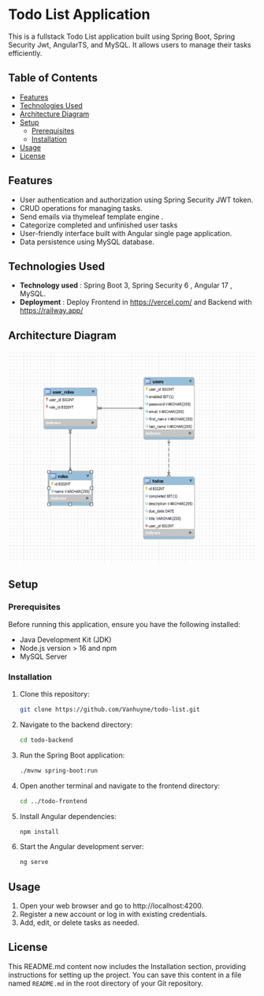 # Todo List Application

This is a fullstack Todo List application built using Spring Boot, Spring Security Jwt, AngularTS, and MySQL. It allows users to manage their tasks efficiently.

## Table of Contents

- [Features](#features)
- [Technologies Used](#technologies-used)
- [Architecture Diagram](#architecture-diagram)
- [Setup](#setup)
  - [Prerequisites](#prerequisites)
  - [Installation](#installation)
- [Usage](#usage)
- [License](#license)

## Features

- User authentication and authorization using Spring Security JWT token.
- CRUD operations for managing tasks.
- Send emails via thymeleaf template engine .
- Categorize completed and unfinished user tasks
- User-friendly interface built with Angular single page application.
- Data persistence using MySQL database.

## Technologies Used

- **Technology used** : Spring Boot 3, Spring Security 6 , Angular 17 , MySQL.
- **Deployment** : Deploy Frontend in https://vercel.com/ and Backend with https://railway.app/

## Architecture Diagram

![Project Architecture](screenshots/diagram.png)

## Setup

### Prerequisites

Before running this application, ensure you have the following installed:

- Java Development Kit (JDK)
- Node.js version > 16 and npm
- MySQL Server

### Installation

1. Clone this repository:
   ```bash
   git clone https://github.com/Vanhuyne/todo-list.git
   ```
2. Navigate to the backend directory:
   ```bash
   cd todo-backend
   ```
3. Run the Spring Boot application:
   ```bash
   ./mvnw spring-boot:run
   ```
4. Open another terminal and navigate to the frontend directory:
   ```bash
   cd ../todo-frontend
   ```
5. Install Angular dependencies:
   ```bash
   npm install
   ```
6. Start the Angular development server:
   ```bash
   ng serve
   ```

## Usage

1. Open your web browser and go to http://localhost:4200.
2. Register a new account or log in with existing credentials.
3. Add, edit, or delete tasks as needed.

## License

This README.md content now includes the Installation section, providing instructions for setting up the project. You can save this content in a file named `README.md` in the root directory of your Git repository.

